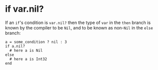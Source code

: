 # if var.nil?

If an `if`'s condition is `var.nil?` then the type of `var` in the `then` branch is known by the compiler to be `Nil`, and to be known as non-`Nil` in the `else` branch:

```crystal
a = some_condition ? nil : 3
if a.nil?
  # here a is Nil
else
  # here a is Int32
end
```
